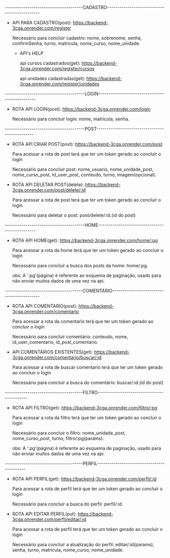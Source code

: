 --------------------------------------CADASTRO---------------------------------------------

- API PARA CADASTRO(post): https://backend-3cga.onrender.com/register
  
  Necessário para concluir cadastro:
  nome, sobrenome, senha, confirmSenha, turno, matricula, nome_curso, nome_unidade.

  - API's HELP

    api cursos cadastrados(get): https://backend-3cga.onrender.com/register/cursos

    api unidades cadastradas(get): https://backend-3cga.onrender.com/register/unidades

---------------------------------------LOGIN-----------------------------------------------

- ROTA API LOGIN(post): https://backend-3cga.onrender.com/login

 
  Necessário para concluir login: nome, matricula, senha.

---------------------------------------POST-----------------------------------------------

- ROTA API  CRIAR POST(post): https://backend-3cga.onrender.com/post


  Para acessar a rota de post terá que ter um token gerado ao concluir o login


  Necessário para concluir post: nome_usuario, nome_unidade_post, nome_curso_post, id_user_post, conteudo, turno, imagem(opcional).

- ROTA API DELETAR POST(delete): https://backend-3cga.onrender.com/post/delete/:id


  Para acessar a rota de post terá que ter um token gerado ao concluir o login


  Necessário para deletar o post: post/delete/:id.(id do post)

---------------------------------------HOME-----------------------------------------------

- ROTA API HOME(get): https://backend-3cga.onrender.com/home/:pg


  Para acessar a rota da home terá que ter um token gerado ao concluir o login
  

  Necessário para concluir a busca dos posts da home: home/:pg.

  obs: A ':pg'(página) é referente ao esquema de paginação, usado para não enviar muitos dados de uma vez na api.

--------------------------------------COMENTÁRIO------------------------------------------

- ROTA API COMENTARIO(post): https://backend-3cga.onrender.com/comentario


  Para acessar a rota da comentario terá que ter um token gerado ao concluir o login
  

  Necessário para concluir comentário: conteudo, nome, id_user_comentario, id_post_comentario.
  

- API COMENTÁRIOS EXISTENTES(get): https://backend-3cga.onrender.com/comentario/buscar/:id

  Para acessar a rota de buscar comentario terá que ter um token gerado ao concluir o login

  Necessário para concluir a busca do comentário: buscar/:id.(id do post)

  
--------------------------------------FILTRO-------------------------------------------

- ROTA API FILTRO(get): https://backend-3cga.onrender.com/filtro/:pg
 
  Para acessar a rota da filtro terá que ter um token gerado ao concluir o login

  Necessário para concluir o filtro: nome_unidade_post, nome_curso_post, turno, filtro/:pg(params).

  obs: A ':pg'(página) é referente ao esquema de paginação, usado para não enviar muitos dados de uma vez na api.


--------------------------------------PERFIL-------------------------------------------

- ROTA API PERFIL(get): https://backend-3cga.onrender.com/perfil/:id

  Para acessar a rota de perfil terá que ter um token gerado ao concluir o login

  Necessário para concluir a busca do perfil: perfil/:id.
  
- ROTA API EDITAR PERFIL(put): https://backend-3cga.onrender.com/perfil/editar/:id

  Para acessar a rota de perfil terá que ter um token gerado ao concluir o login

  Necessário para concluir a atualização do perfil: editar/:id(params), senha, turno, matricula, nome_curso, nome_unidade.
